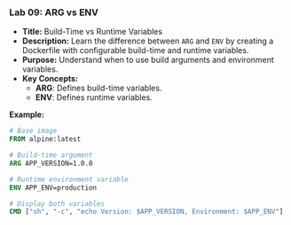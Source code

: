 ### **Lab 09: ARG vs ENV**
- **Title:** Build-Time vs Runtime Variables  
- **Description:** Learn the difference between `ARG` and `ENV` by creating a Dockerfile with configurable build-time and runtime variables.  
- **Purpose:** Understand when to use build arguments and environment variables.  
- **Key Concepts:**  
  - **ARG**: Defines build-time variables.  
  - **ENV**: Defines runtime variables.

**Example:**
```Dockerfile
# Base image
FROM alpine:latest

# Build-time argument
ARG APP_VERSION=1.0.0

# Runtime environment variable
ENV APP_ENV=production

# Display both variables
CMD ["sh", "-c", "echo Version: $APP_VERSION, Environment: $APP_ENV"]
```